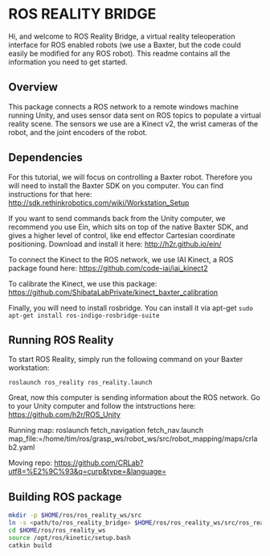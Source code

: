 # ROS REALITY BRIDGE

Hi, and welcome to ROS Reality Bridge, a virtual reality teleoperation interface for ROS enabled robots (we use a Baxter, but the code could easily be modified for any ROS robot). This readme contains all the information you need to get started.

## Overview

This package connects a ROS network to a remote windows machine running Unity, and uses sensor data sent on ROS topics to populate a virtual reality scene. The sensors we use are a Kinect v2, the wrist cameras of the robot, and the joint encoders of the robot.

## Dependencies

For this tutorial, we will focus on controlling a Baxter robot. Therefore you will need to install the Baxter SDK on you computer. You can find instructions for that here: http://sdk.rethinkrobotics.com/wiki/Workstation_Setup

If you want to send commands back from the Unity computer, we recommend you use Ein, which sits on top of the native Baxter SDK, and gives a higher level of control, like end effector Cartesian coordinate positioning. Download and install it here: http://h2r.github.io/ein/

To connect the Kinect to the ROS network, we use IAI Kinect, a ROS package found here: https://github.com/code-iai/iai_kinect2

To calibrate the Kinect, we use this package: https://github.com/ShibataLabPrivate/kinect_baxter_calibration

Finally, you will need to install rosbridge. You can install it via apt-get ```sudo apt-get install ros-indigo-rosbridge-suite```

## Running ROS Reality

To start ROS Reality, simply run the following command on your Baxter workstation:

``roslaunch ros_reality ros_reality.launch``

Great, now this computer is sending information about the ROS network. Go to your Unity computer and follow the intstructions here: https://github.com/h2r/ROS_Unity



Running map:
roslaunch fetch_navigation fetch_nav.launch map_file:=/home/tim/ros/grasp_ws/robot_ws/src/robot_mapping/maps/crlab2.yaml 

Moving repo:
https://github.com/CRLab?utf8=%E2%9C%93&q=curp&type=&language=

## Building ROS package

```bash
mkdir -p $HOME/ros/ros_reality_ws/src
ln -s <path/to/ros_reality_bridge> $HOME/ros/ros_reality_ws/src/ros_reality_bridge
cd $HOME/ros/ros_reality_ws
source /opt/ros/kinetic/setup.bash
catkin build
```
